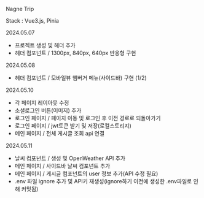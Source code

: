 Nagne Trip

Stack : Vue3.js, Pinia


2024.05.07
- 프로젝트 생성 및 헤더 추가
- 헤더 컴포넌트 / 1300px, 840px, 640px 반응형 구현

2024.05.08
- 헤더 컴포넌트 / 모바일뷰 햄버거 메뉴(사이드바) 구현 (1/2)

2024.05.10
- 각 페이지 레이아웃 수정
- 소셜로그인 버튼(이미지) 추가
- 로그인 페이지 / 페이지 이동 및 로그인 후 이전 경로로 되돌아가기
- 로그인 페이지 / jwt토큰 받기 및 저장(로컬스토리지)
- 메인 페이지 / 전체 게시글 조회 api 연결

2024.05.11
- 날씨 컴포넌트 / 생성 및 OpenWeather API 추가
- 메인 페이지 / 사이드바 날씨 컴포넌트 추가
- 메인 페이지 / 게시글 컴포넌트의 user 정보 추가(API 수정 필요)
- .env 파일 ignore 추가 및 API키 재생성(ignore하기 이전에 생성한 .env파일로 인해 커밋됨)
